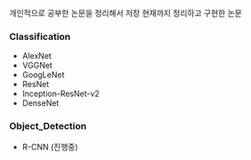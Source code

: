 개인적으로 공부한 논문을 정리해서 저장
현재까지 정리하고 구현한 논문

### Classification
- AlexNet
- VGGNet
- GoogLeNet
- ResNet
- Inception-ResNet-v2
- DenseNet

### Object_Detection
- R-CNN (진행중)
